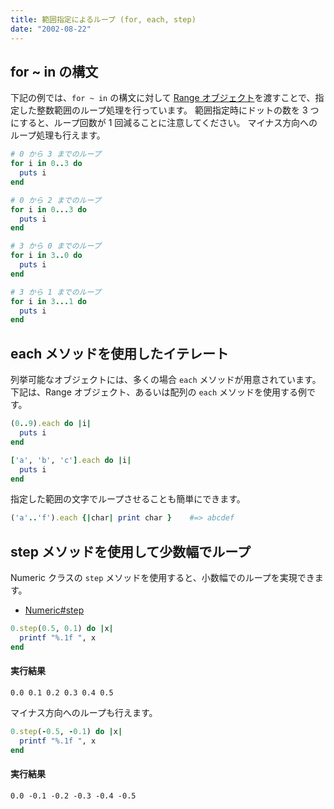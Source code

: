 ```yaml
---
title: 範囲指定によるループ (for, each, step)
date: "2002-08-22"
---
```


for ~ in の構文
----

下記の例では、`for ~ in` の構文に対して [Range オブジェクト](http://ruby-doc.org/core-2.3.0/Range.html)を渡すことで、指定した整数範囲のループ処理を行っています。
範囲指定時にドットの数を 3 つにすると、ループ回数が 1 回減ることに注意してください。
マイナス方向へのループ処理も行えます。

```ruby
# 0 から 3 までのループ
for i in 0..3 do
  puts i
end

# 0 から 2 までのループ
for i in 0...3 do
  puts i
end

# 3 から 0 までのループ
for i in 3..0 do
  puts i
end

# 3 から 1 までのループ
for i in 3...1 do
  puts i
end
```


each メソッドを使用したイテレート
----

列挙可能なオブジェクトには、多くの場合 `each` メソッドが用意されています。
下記は、Range オブジェクト、あるいは配列の `each` メソッドを使用する例です。

```ruby
(0..9).each do |i|
  puts i
end

['a', 'b', 'c'].each do |i|
  puts i
end
```

指定した範囲の文字でループさせることも簡単にできます。

```ruby
('a'..'f').each {|char| print char }    #=> abcdef
```


step メソッドを使用して少数幅でループ
----

Numeric クラスの `step` メソッドを使用すると、小数幅でのループを実現できます。

- [Numeric#step](http://ruby-doc.org/core-2.3.0/Numeric.html#method-i-step)

```ruby
0.step(0.5, 0.1) do |x|
  printf "%.1f ", x
end
```

#### 実行結果

```
0.0 0.1 0.2 0.3 0.4 0.5
```

マイナス方向へのループも行えます。

```ruby
0.step(-0.5, -0.1) do |x|
  printf "%.1f ", x
end
```

#### 実行結果

```
0.0 -0.1 -0.2 -0.3 -0.4 -0.5
```


